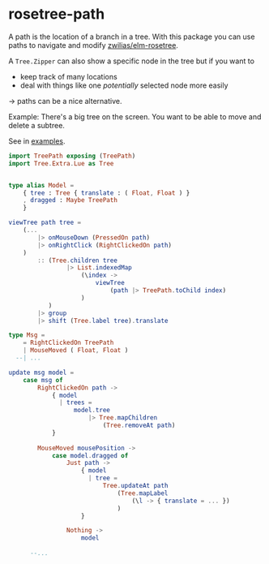 # rosetree-path

A path is the location of a branch in a tree.
With this package you can use paths to navigate and modify [zwilias/elm-rosetree](https://package.elm-lang.org/packages/zwilias/elm-rosetree/latest/).

A `Tree.Zipper` can also show a specific node in the tree but if you want to
- keep track of many locations
- deal with things like one _potentially_ selected node more easily

→ paths can be a nice alternative.

Example: There's a big tree on the screen. You want to be able to move and delete a subtree.

See in [examples](https://github.com/lue-bird/rosetree-path/tree/master/examples/).

```elm
import TreePath exposing (TreePath)
import Tree.Extra.Lue as Tree


type alias Model =
    { tree : Tree { translate : ( Float, Float ) }
    , dragged : Maybe TreePath
    }

viewTree path tree =
    (...
        |> onMouseDown (PressedOn path)
        |> onRightClick (RightClickedOn path)
    )
        :: (Tree.children tree
                |> List.indexedMap
                    (\index ->
                        viewTree
                            (path |> TreePath.toChild index)
                    )
           )
        |> group
        |> shift (Tree.label tree).translate

type Msg =
    = RightClickedOn TreePath
    | MouseMoved ( Float, Float )
  --| ...

update msg model =
    case msg of
        RightClickedOn path ->
            { model
              | trees =
                  model.tree
                      |> Tree.mapChildren
                          (Tree.removeAt path)
            }
        
        MouseMoved mousePosition ->
            case model.dragged of
                Just path ->
                    { model
                      | tree =
                          Tree.updateAt path
                              (Tree.mapLabel
                                  (\l -> { translate = ... })
                              )
                    }

                Nothing ->
                    model
        
      --...
```
